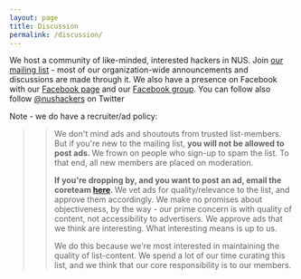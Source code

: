 ```yaml
---
layout: page
title: Discussion
permalink: /discussion/
---
```

We host a community of like-minded, interested hackers in NUS. Join <a href="https://groups.google.com/forum/?fromgroups#!forum/nushackers">our mailing list</a> - most of our organization-wide announcements and discussions are made through it. We also have a presence on Facebook with our <a href='https://www.facebook.com/NUSHackers'>Facebook page</a> and our <a href='https://www.facebook.com/groups/465345730232669/'>Facebook group</a>. You can follow also follow <a href="https://twitter.com/nushackers">@nushackers</a> on Twitter

Note - we do have a recruiter/ad policy:
<blockquote>
<blockquote>We don't mind ads and shoutouts from trusted list-members. But if you're new to the mailing list, <strong>you will not be allowed to post ads. </strong>We frown on people who sign-up to spam the list. To that end, all new members are placed on moderation.

<strong>If you're dropping by, and you want to post an ad, email the coreteam <a href="/contact/">here</a>. </strong>We vet ads for quality/relevance to the list, and approve them accordingly. We make no promises about objectiveness, by the way - our prime concern is with quality of content, not accessibility to advertisers. We approve ads that we think are interesting. What interesting means is up to us.

We do this because we're most interested in maintaining the quality of list-content. We spend a lot of our time curating this list, and we think that our core responsibility is to our members.</blockquote>
</blockquote>
